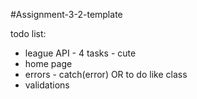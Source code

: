 #Assignment-3-2-template

todo list:
- league API - 4 tasks - cute
- home page
- errors - catch(error) OR to do like class
- validations